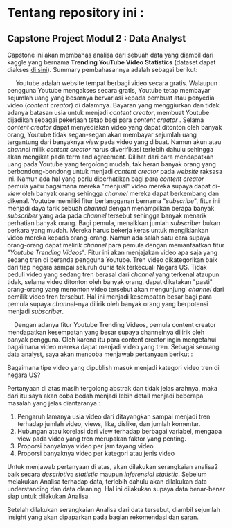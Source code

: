 # Tentang repository ini :

## Capstone Project Modul 2 : Data Analyst

Capstone ini akan membahas analisa dari sebuah data yang diambil dari kaggle yang bernama **Trending YouTube Video Statistics** (dataset dapat diakses [di sini](https://drive.google.com/drive/folders/1JFhDSfs4vzWuCdsBFObEp5sVLQMo-dR1)). Summary pembahasannya adalah sebagai berikut:


&nbsp;&nbsp;&nbsp;&nbsp; Youtube adalah website tempat berbagi video secara gratis. Walaupun pengguna Youtube mengakses secara gratis, Youtube tetap membayar sejumlah uang yang besarnya bervariasi kepada pembuat atau penyedia video (*content creator*) di dalamnya. Bayaran yang menggiurkan dan tidak adanya batasan usia untuk menjadi *content creator*, membuat Youtube dijadikan sebagai pekerjaan tetap bagi para *content creator* . Selama *content creator* dapat menyediakan video yang dapat ditonton oleh banyak orang, Youtube tidak segan-segan akan membayar sejumlah uang tergantung dari banyaknya *view* pada video yang dibuat. Namun akun atau *channel* milik *content creator* harus diverifikasi terlebih dahulu sehingga akan mengikat pada term and agreement. Dilihat dari cara mendapatkan uang pada Youtube yang tergolong mudah, tak heran banyak orang yang berbondong-bondong untuk menjadi *content creator* pada *website* raksasa ini. Namun ada hal yang perlu diperhatikan bagi para *content creator* pemula yaitu bagaimana mereka "menjual" video mereka supaya dapat di-*view* oleh banyak orang sehingga *channel* mereka dapat berkembang dan dikenal. Youtube memiliki fitur berlangganan bernama "*subscribe*", fitur ini menjadi daya tarik sebuah *channel* dengan menampilkan berapa banyak *subscriber* yang ada pada *channel* tersebut sehingga banyak menarik perhatian banyak orang. Bagi pemula, menaikkan jumlah *subscriber* bukan perkara yang mudah. Mereka harus bekerja keras untuk mengiklankan video mereka kepada orang-orang. Namun ada salah satu cara supaya orang-orang dapat melirik *channel* para pemula dengan memanfaatkan fitur "*Youtube Trending Videos*". Fitur ini akan menjajakan video apa saja yang sedang tren di beranda pengguna Youtube. Tren video dikategorikan baik dari tiap negara sampai seluruh dunia tak terkecuali Negara US. Tidak peduli video yang sedang tren berasal dari *channel* yang terkenal ataupun tidak, selama video ditonton oleh banyak orang, dapat dikatakan "pasti" orang-orang yang menonton video tersebut akan mengunjungi *channel* dari pemilik video tren tersebut. Hal ini menjadi kesempatan besar bagi para pemula supaya *channel*-nya dilirik oleh banyak orang yang berpotensi menjadi *subscriber*.<br>

&nbsp;&nbsp;&nbsp;&nbsp;Dengan adanya fitur Youtube Trending Videos, pemula content creator mendapatkan kesempatan yang besar supaya channelnya dilirik oleh banyak pengguna. Oleh karena itu para content creator ingin mengetahui bagaimana video mereka dapat menjadi video yang tren. Sebagai seorang data analyst, saya akan mencoba menjawab pertanyaan berikut :

Bagaimana tipe video yang dipublish masuk menjadi kategori video tren di negara US?

Pertanyaan di atas masih tergolong abstrak dan tidak jelas arahnya, maka dari itu saya akan coba bedah menjadi lebih detail menjadi beberapa masalah yang jelas diantaranya :

1.	Pengaruh lamanya usia video dari ditayangkan sampai menjadi tren terhadap jumlah video, views, like, dislike, dan jumlah komentar.
2.	Hubungan atau korelasi dari view terhadap berbagai variabel, mengapa view pada video yang tren merupakan faktor yang penting.
3.	Proporsi banyaknya video per jam tayang video
4.	Proporsi banyaknya video per kategori atau jenis video<br>

Untuk menjawab pertanyaan di atas, akan dilakukan serangkaian analisa2 baik secara *descriptive statistic* maupun *inferensial statistic*. Sebelum melakukan Analisa terhadap data, terlebih dahulu akan dilakukan data understanding dan data cleaning. Hal ini dilakukan supaya data benar-benar siap untuk dilakukan Analisa.

Setelah dilakukan serangkaian Analisa dari data tersebut, diambil sejumlah insight yang akan dipaparkan pada bagian rekomendasi dan saran.






